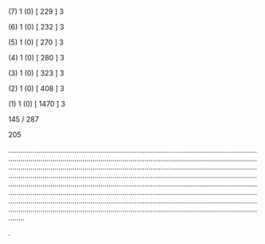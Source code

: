 (7) 1 (0) [ 229 ] 3 


(6) 1 (0) [ 232 ] 3 


(5) 1 (0) [ 270 ] 3 


(4) 1 (0) [ 280 ] 3 


(3) 1 (0) [ 323 ] 3 


(2) 1 (0) [ 408 ] 3 


(1) 1 (0) [ 1470 ] 3 


145 / 287 


205 


........................................................................................................................................................................................................................................................................................................................................................................................................................................................................................................................................................................................................................................................................................................................................................................................................................................................................................................................................................................................................................................ 


 


. 

